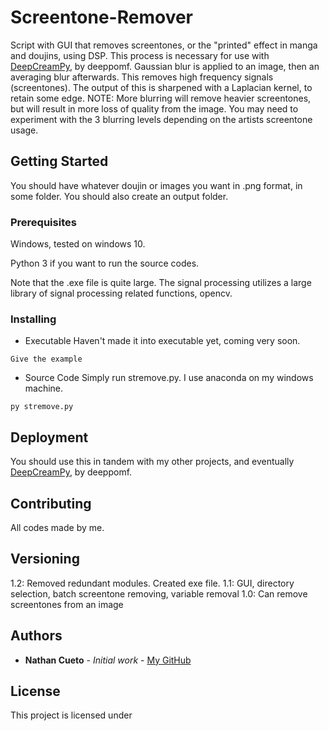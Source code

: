 # Screentone-Remover
Script with GUI that removes screentones, or the "printed" effect in manga and doujins, using DSP.
This process is necessary for use with [DeepCreamPy](https://github.com/deeppomf/DeepCreamPy), by deeppomf. 
Gaussian blur is applied to an image, then an averaging blur afterwards. This removes high frequency signals (screentones).
The output of this is sharpened with a Laplacian kernel, to retain some edge.
NOTE: More blurring will remove heavier screentones, but will result in more loss of quality from the image. You may need to experiment with the 3 blurring levels depending on the artists screentone usage.

## Getting Started
You should have whatever doujin or images you want in .png format, in some folder. You should also create an output folder.

### Prerequisites
Windows, tested on windows 10.

Python 3 if you want to run the source codes.

Note that the .exe file is quite large. The signal processing utilizes a large library of signal processing related functions, opencv.

### Installing

* Executable
  Haven't made it into executable yet, coming very soon.

```
Give the example
```

* Source Code
  Simply run stremove.py. I use anaconda on my windows machine.

```
py stremove.py
```

## Deployment

You should use this in tandem with my other projects, and eventually [DeepCreamPy](https://github.com/deeppomf/DeepCreamPy), by deeppomf.

## Contributing

All codes made by me.

## Versioning

1.2: Removed redundant modules. Created exe file.
1.1: GUI, directory selection, batch screentone removing, variable removal
1.0: Can remove screentones from an image

## Authors

* **Nathan Cueto** - *Initial work* - [My GitHub](https://github.com/natethegreate)

## License

This project is licensed under 
